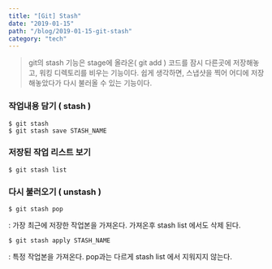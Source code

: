 ```yaml
---
title: "[Git] Stash"
date: "2019-01-15"
path: "/blog/2019-01-15-git-stash"
category: "tech"
---
```


> git의 stash 기능은 stage에 올라온( git add ) 코드를 잠시 다른곳에 저장해놓고, 워킹 디렉토리를 비우는 기능이다. 쉽게 생각하면, 스냅샷을 찍어 어디에 저장해놓았다가 다시 불러올 수 있는 기능이다.

### 작업내용 담기 ( stash )

```text
$ git stash
$ git stash save STASH_NAME
```

### 저장된 작업 리스트 보기

```text
$ git stash list
```

### 다시 불러오기 ( unstash )

```text
$ git stash pop
```

: 가장 최근에 저장한 작업본을 가져온다. 가져온후 stash list 에서도 삭제 된다.

```text
$ git stash apply STASH_NAME
```

: 특정 작업본을 가져온다. pop과는 다르게 stash list 에서 지워지지 않는다.
